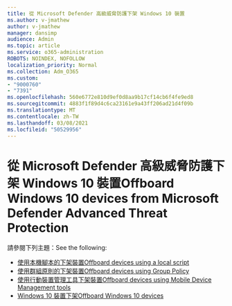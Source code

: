 ```yaml
---
title: 從 Microsoft Defender 高級威脅防護下架 Windows 10 裝置
ms.author: v-jmathew
author: v-jmathew
manager: dansimp
audience: Admin
ms.topic: article
ms.service: o365-administration
ROBOTS: NOINDEX, NOFOLLOW
localization_priority: Normal
ms.collection: Adm_O365
ms.custom:
- "9000760"
- "7391"
ms.openlocfilehash: 560e6772e810d9ef0d8aa9b17cf14cb6f4fe9ed8
ms.sourcegitcommit: 4883f1f89d4c6ca23161e9a43ff206ad21d4f09b
ms.translationtype: MT
ms.contentlocale: zh-TW
ms.lasthandoff: 03/08/2021
ms.locfileid: "50529956"
---
```

# <a name="offboard-windows-10-devices-from-microsoft-defender-advanced-threat-protection"></a><span data-ttu-id="7a572-102">從 Microsoft Defender 高級威脅防護下架 Windows 10 裝置</span><span class="sxs-lookup"><span data-stu-id="7a572-102">Offboard Windows 10 devices from Microsoft Defender Advanced Threat Protection</span></span>

<span data-ttu-id="7a572-103">請參閱下列主題：</span><span class="sxs-lookup"><span data-stu-id="7a572-103">See the following:</span></span>

- [<span data-ttu-id="7a572-104">使用本機腳本的下架裝置</span><span class="sxs-lookup"><span data-stu-id="7a572-104">Offboard devices using a local script</span></span>](https://go.microsoft.com/fwlink/?linkid=2143465)
- [<span data-ttu-id="7a572-105">使用群組原則的下架裝置</span><span class="sxs-lookup"><span data-stu-id="7a572-105">Offboard devices using Group Policy</span></span>](https://go.microsoft.com/fwlink/?linkid=2143632)
- [<span data-ttu-id="7a572-106">使用行動裝置管理工具下架裝置</span><span class="sxs-lookup"><span data-stu-id="7a572-106">Offboard devices using Mobile Device Management tools</span></span>](https://go.microsoft.com/fwlink/?linkid=2143633)
- [<span data-ttu-id="7a572-107">Windows 10 裝置下架</span><span class="sxs-lookup"><span data-stu-id="7a572-107">Offboard Windows 10 devices</span></span>](https://go.microsoft.com/fwlink/?linkid=2143629)

